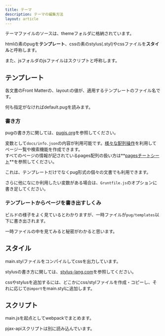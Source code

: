 ```yaml
---
title: テーマ
description: テーマの編集方法
layout: article
---
```


テーマファイルのソースは、themeフォルダに格納されています。

htmlの素のpugを**テンプレート**、cssの素のstylus(.styl)やcssファイルを**スタイル**と呼称します。

また、jsフォルダのjsファイルはスクリプトと呼称します。

## テンプレート

各文書のFront Matterの、layout:の値が、適用するテンプレートのファイル名です。

何も指定がなければdefault.pugを読みます。

### 書き方

pugの書き方に関しては、[pugjs.org](https://pugjs.org)を参照してください。

変数として`docs/info.json`の内容が利用可能です。[様々な配列操作](https://developer.mozilla.org/ja/docs/Web/JavaScript/Reference/Global_Objects/Array)を利用してページ一覧や検索機能を作成できます。  
すべてのページの情報が記されているpages配列の扱い方は**[pagesチートシート](./pages)**を参照してください。

これは、テンプレートだけでなくpug形式の個々の文書でも利用できます。

さらに他になにか利用したい変数がある場合は、`Gruntfile.js`のオプションに書き足してください。

### テンプレートからページを書き出すしくみ

ビルドの様子をよく見ているとわかりますが、一時ファイルが`pug/templates`以下に書き出されます。

一時ファイルの中を見てみると秘密がわかると思います。

## スタイル

main.stylファイルをコンパイルしてcssを出力しています。

stylusの書き方に関しては、[stylus-lang.com](http://stylus-lang.com/)を参照してください。

cssやstylusを追加するには、どこかにcss/stylファイルを作成・コピーし、それに応じて`@import`をmain.stylに追加します。
 
## スクリプト

main.jsを起点としてwebpackでまとめます。

pjax-apiスクリプトは別に読み込んでいます。